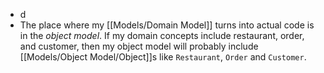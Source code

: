 - d
- The place where my [[Models/Domain Model]] turns into actual code is in the *object model*. If my domain concepts include restaurant, order, and customer, then my object model will probably include [[Models/Object Model/Object]]s like `Restaurant`, `Order` and `Customer`.